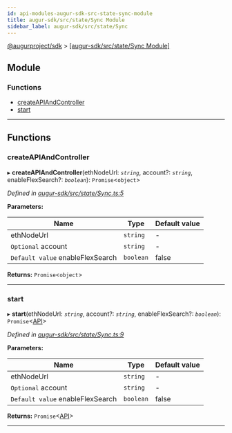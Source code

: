 ```yaml
---
id: api-modules-augur-sdk-src-state-sync-module
title: augur-sdk/src/state/Sync Module
sidebar_label: augur-sdk/src/state/Sync
---
```


[@augurproject/sdk](api-readme.md) > [[augur-sdk/src/state/Sync Module]](api-modules-augur-sdk-src-state-sync-module.md)

## Module

### Functions

* [createAPIAndController](api-modules-augur-sdk-src-state-sync-module.md#createapiandcontroller)
* [start](api-modules-augur-sdk-src-state-sync-module.md#start)

---

## Functions

<a id="createapiandcontroller"></a>

###  createAPIAndController

▸ **createAPIAndController**(ethNodeUrl: *`string`*, account?: *`string`*, enableFlexSearch?: *`boolean`*): `Promise`<`object`>

*Defined in [augur-sdk/src/state/Sync.ts:5](https://github.com/AugurProject/augur/blob/3727cd4ec9/packages/augur-sdk/src/state/Sync.ts#L5)*

**Parameters:**

| Name | Type | Default value |
| ------ | ------ | ------ |
| ethNodeUrl | `string` | - |
| `Optional` account | `string` | - |
| `Default value` enableFlexSearch | `boolean` | false |

**Returns:** `Promise`<`object`>

___
<a id="start"></a>

###  start

▸ **start**(ethNodeUrl: *`string`*, account?: *`string`*, enableFlexSearch?: *`boolean`*): `Promise`<[API](api-classes-augur-sdk-src-state-getter-api-api.md)>

*Defined in [augur-sdk/src/state/Sync.ts:9](https://github.com/AugurProject/augur/blob/3727cd4ec9/packages/augur-sdk/src/state/Sync.ts#L9)*

**Parameters:**

| Name | Type | Default value |
| ------ | ------ | ------ |
| ethNodeUrl | `string` | - |
| `Optional` account | `string` | - |
| `Default value` enableFlexSearch | `boolean` | false |

**Returns:** `Promise`<[API](api-classes-augur-sdk-src-state-getter-api-api.md)>

___

